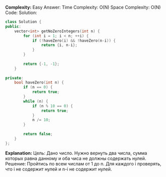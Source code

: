 **Complexity:** Easy
Answer:
	Time Complexity: O(N)
	Space Complexity: O(N)
Code:
Solution:
```cpp
class Solution {
public:
	vector<int> getNoZeroIntegers(int n) {
		for (int i = 1; i < n; ++i) {
			if (!haveZero(i) && !haveZero(n-i)) {
				return {i, n-i};
			}
		}
		  
		return {-1, -1};
	}
	  
private:
	bool haveZero(int n) {
		if (n == 0) {
			return true;
		}
		while (n) {
			if (n % 10 == 0) {
				return true;
			}
			n /= 10;
		}
		  
		return false;
	}
};
```
**Explanation:**
	Цель: Дано число. Нужно вернуть два числа, сумма которых равна данному и оба чиса не должны содержать нулей.
	Решение: Пройтись по всем числам от 1 до n. Для каждого i проверять, что i не содержит нулей и n-i не содержит нулей.
